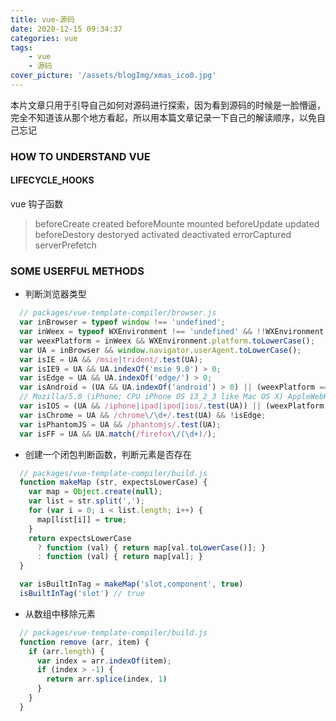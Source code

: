 ```yaml
---
title: vue-源码
date: 2020-12-15 09:34:37
categories: vue
tags:
    - vue
    - 源码
cover_picture: '/assets/blogImg/xmas_ico0.jpg'
---
```


本片文章只用于引导自己如何对源码进行探索，因为看到源码的时候是一脸懵逼，完全不知道该从那个地方看起，所以用本篇文章记录一下自己的解读顺序，以免自己忘记

### HOW TO UNDERSTAND VUE

  #### LIFECYCLE_HOOKS
  vue 钩子函数
  > beforeCreate
  > created
  > beforeMounte
  > mounted
  > beforeUpdate
  > updated
  > beforeDestory
  > destoryed
  > activated
  > deactivated
  > errorCaptured
  > serverPrefetch
### SOME USERFUL METHODS
  * 判断浏览器类型
  ~~~js
    // packages/vue-template-compiler/browser.js
    var inBrowser = typeof window !== 'undefined';
    var inWeex = typeof WXEnvironment !== 'undefined' && !!WXEnvironment.platform;
    var weexPlatform = inWeex && WXEnvironment.platform.toLowerCase();
    var UA = inBrowser && window.navigator.userAgent.toLowerCase();
    var isIE = UA && /msie|trident/.test(UA);
    var isIE9 = UA && UA.indexOf('msie 9.0') > 0;
    var isEdge = UA && UA.indexOf('edge/') > 0;
    var isAndroid = (UA && UA.indexOf('android') > 0) || (weexPlatform === 'android');
    // Mozilla/5.0 (iPhone; CPU iPhone OS 13_2_3 like Mac OS X) AppleWebKit/605.1.15 (KHTML, like Gecko) Version/13.0.3 Mobile/15E148 Safari/604.1
    var isIOS = (UA && /iphone|ipad|ipod|ios/.test(UA)) || (weexPlatform === 'ios');
    var isChrome = UA && /chrome\/\d+/.test(UA) && !isEdge;
    var isPhantomJS = UA && /phantomjs/.test(UA);
    var isFF = UA && UA.match(/firefox\/(\d+)/);
  ~~~

  * 创建一个闭包判断函数，判断元素是否存在

  ~~~js
    // packages/vue-template-compiler/build.js
    function makeMap (str, expectsLowerCase) {
      var map = Object.create(null);
      var list = str.split(',');
      for (var i = 0; i < list.length; i++) {
        map[list[i]] = true;
      }
      return expectsLowerCase
        ? function (val) { return map[val.toLowerCase()]; }
        : function (val) { return map[val]; }
    }

    var isBuiltInTag = makeMap('slot,component', true)
    isBuiltInTag('slot') // true
  ~~~

  * 从数组中移除元素

  ~~~js
    // packages/vue-template-compiler/build.js
    function remove (arr, item) {
      if (arr.length) {
        var index = arr.indexOf(item);
        if (index > -1) {
          return arr.splice(index, 1)
        }
      }
    }
  ~~~
